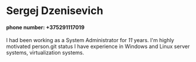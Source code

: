 # **Sergej Dzenisevich**
#### phone number: +375291117019
I had been working as a System Administrator for *11* years. I'm highly motivated person.git status
I have experience in Windows and Linux server systems, virtualization systems.
